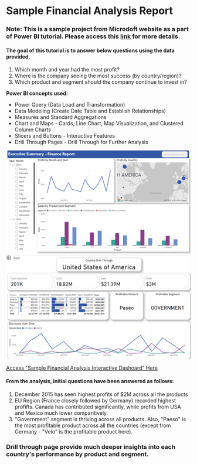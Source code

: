 # Sample Financial Analysis Report

### Note: This is a sample project from Microdoft website as a part of Power BI tutorial. Please access this [link](https://learn.microsoft.com/en-us/power-bi/create-reports/desktop-excel-stunning-report) for more details. 

#### The goal of this tutorial is to answer below questions using the data provided. 

1. Which month and year had the most profit?
2. Where is the company seeing the most success (by country/region)?
3. Which product and segment should the company continue to invest in?

**Power BI concepts used:**

* Power Query (Data Load and Transformation)
* Data Modeling (Create Date Table and Establish Relationships)
* Measures and Standard Aggregations
* Chart and Maps - Cards, Line Chart, Map Visualization, and Clustered Column Charts
* Slicers and Buttons - Interactive Features
* Drill Through Pages - Drill Through for Further Analysis

![Sample Financial Analysis Dashboard](/SampleFinancialAnalysis_Dashboard_Image1.png)
![Sample Financial Analysis Dashboard Drill Through](/SampleFinancialAnalysis_Dashboard_Image2.png)

[Access "Sample Financial Analysis Interactive Dashoard" Here](hhttps://app.powerbi.com/groups/me/reports/a0d56e37-24bc-4e53-b920-e24101031e6e/a8a6f9ed78e8d37c140a?experience=power-bi)

#### From the analysis, initial questions have been answered as follows:

1. December 2015 has seen highest profits of $2M across all the products 
2. EU Region (France closely followed by Germany) recorded highest profifts. Canada has contributed significantly, while profits from USA and Mexico much lower comparitively.  
3. "Government" segment is thriving across all products. Also, "Paeso" is the most profitable product across all the countries (except from Germany - "Velo" is the profitable product here).

### Drill through page provide much deeper insights into each country's performance by product and segment. 